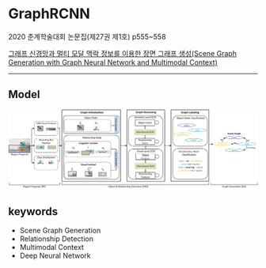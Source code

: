 # GraphRCNN

2020 춘계학술대회 논문집(제27권 제1호) p555~558

[그래프 신경망과 멀티 모달 맥락 정보를 이용한 장면 그래프 생성(Scene Graph Generation with Graph Neural Network and Multimodal Context)](http://kips.or.kr/bbs/confn/article/1303)

- - -

## Model
![GraphRCNN](image/model.jpg)

## keywords
- Scene Graph Generation
- Relationship Detection
- Multimodal Context
- Deep Neural Network


